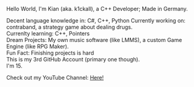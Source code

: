 Hello World,
I'm Kian (aka. k1ckall), a C++ Developer;
Made in Germany.

Decent language knowledge in: C#, C++, Python
Currently working on:         contraband, a strategy game about dealing drugs. <br>
Currenlty learning:           C++, Pointers <br>
Dream Projects:               My own music software (like LMMS), a custom Game Engine (like RPG Maker). <br>
Fun Fact:                     Finishing projects is hard <br>
                              This is my 3rd GitHub Account (primary one though). <br>
                              I'm 15. <br>

Check out my YouTube Channel: [Here!](https://www.youtube.com/channel/UCZ1-EvIBWnH8mY5L3BYmeQQ)
